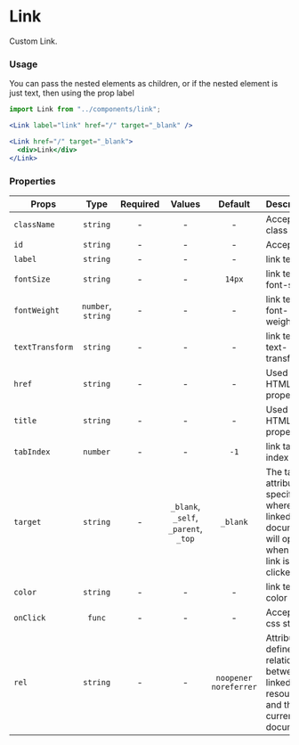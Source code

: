 # Link

Custom Link.

### Usage

You can pass the nested elements as children, or if the nested element is just text, then using the prop label

```js
import Link from "../components/link";
```

```jsx
<Link label="link" href="/" target="_blank" />
```

```jsx
<Link href="/" target="_blank">
  <div>Link</div>
</Link>
```

### Properties

| Props           |        Type        | Required |                Values                |        Default        | Description                                                                                 |
| --------------- | :----------------: | :------: | :----------------------------------: | :-------------------: | ------------------------------------------------------------------------------------------- |
| `className`     |      `string`      |    -     |                  -                   |           -           | Accepts class                                                                               |
| `id`            |      `string`      |    -     |                  -                   |           -           | Accepts id                                                                                  |
| `label`         |      `string`      |    -     |                  -                   |           -           | link text                                                                                   |
| `fontSize`      |      `string`      |    -     |                  -                   |        `14px`         | link text font-size                                                                         |
| `fontWeight`    | `number`, `string` |    -     |                  -                   |           -           | link text font-weight                                                                       |
| `textTransform` |      `string`      |    -     |                  -                   |           -           | link text text-transform                                                                    |
| `href`          |      `string`      |    -     |                  -                   |           -           | Used as HTML 'href' property                                                                |
| `title`         |      `string`      |    -     |                  -                   |           -           | Used as HTML 'title' property                                                               |
| `tabIndex`      |      `number`      |    -     |                  -                   |         `-1`          | link tab index                                                                              |
| `target`        |      `string`      |    -     | `_blank`, `_self`, `_parent`, `_top` |       `_blank`        | The target attribute specifies where the linked document will open when the link is clicked |
| `color`         |      `string`      |    -     |                  -                   |           -           | link text color                                                                             |
| `onClick`       |       `func`       |    -     |                  -                   |           -           | Accepts css style                                                                           |
| `rel`           |      `string`      |    -     |                  -                   | `noopener noreferrer` | Attribute defines the relationship between a linked resource and the current document       |
